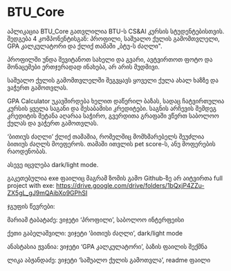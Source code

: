 # BTU_Core
აპლიკაცია BTU_Core გათვლილია BTU-ს CS&AI კურსის სტუდენტებისთვის. შედგება 4 კომპონენტისგან: პროფილი, საშუალო ქულის გამომთვლელი, GPA კალკულატორი და ქლიქ თამაში „ბტუ-ს ძაღლი".

პროფილში უნდა შევიტანოთ სახელი და გვარი, ავტვირთოთ ფოტო და მონაცემები ერთჯერადად ინახება, არ არის მუდმივი.

საშუალო ქულის გამომთვლელში შეგვყავს ყოველი ქულა ახალ ხაზზე და ვაჭერთ გამოთვლას.

GPA Calculator უკავშირდება ხელით დაწერილ ბაზას, სადაც ჩატვირთულია კურსის ყველა საგანი და შესაბამისი კრედიტები. საგნის არჩევის შემდეგ კრედიტის შეტანა აღარაა საჭირო, გვერდითა გრაფაში ვწერთ საბოლოო ქულას და ვაჭერთ გამოთვლას.

‘ბითიუს ძაღლი’ ქლიქ თამაშია, რომელშიც მომხმარებელს შეუძლია
ბითიუს ძაღლს მოეფეროს. თამაში ითვლის pet score-ს, ანუ მოფერების
რაოდენობას.

ასევე იცვლება dark/light mode.

გაკეთებულია exe ფაილიც მაგრამ ზომის გამო Github-ზე არ აიტვირთა
full project with exe:  https://drive.google.com/drive/folders/1bQxjP4ZZu-ZX5gL_gJ9mQAibXo9GPhSI

ჯგუფის წევრები:

მარიამ ტაბატაძე: ვიჯეტი ‘პროფილი’, საბოლოო ინტერფეისი

ქეთი გაბელაშვილი: ვიჯეტი ‘ბითიუს ძაღლი’, dark/light mode

ანასტასია ჟვანია: ვიჯეტი ‘GPA კალკულატორი’, ბაზის ფაილის შექმნა

ლიკა აბჟანდაძე: ვიჯეტი ‘საშუალო ქულის გამოთვლა’, readme ფაილი

